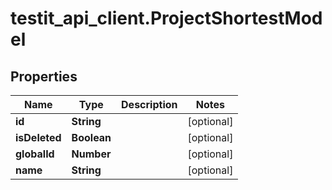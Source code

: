 # testit_api_client.ProjectShortestModel

## Properties

Name | Type | Description | Notes
------------ | ------------- | ------------- | -------------
**id** | **String** |  | [optional] 
**isDeleted** | **Boolean** |  | [optional] 
**globalId** | **Number** |  | [optional] 
**name** | **String** |  | [optional] 


